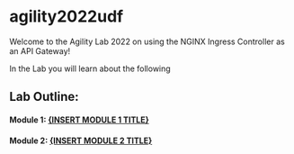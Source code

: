 # agility2022udf

Welcome to the Agility Lab 2022 on using the NGINX Ingress Controller as an API Gateway!

In the Lab you will learn about the following

## Lab Outline:

#### Module 1: [{INSERT MODULE 1 TITLE}](module1/readme.md) 

#### Module 2: [{INSERT MODULE 2 TITLE}](module2/readme.md) 
